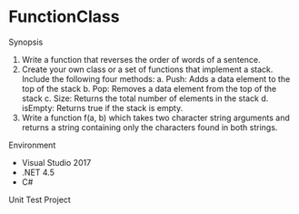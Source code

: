 # FunctionClass

Synopsis
1) Write a function that reverses the order of words of a sentence.
2) Create your own class or a set of functions that implement a stack. Include the following four
methods:
a. Push: Adds a data element to the top of the stack
b. Pop: Removes a data element from the top of the stack
c. Size: Returns the total number of elements in the stack
d. isEmpty: Returns true if the stack is empty.
3) Write a function f(a, b) which takes two character string arguments and returns a string containing
only the characters found in both strings.

Environment
-	Visual Studio 2017
-	.NET 4.5
-	C#

Unit Test Project



